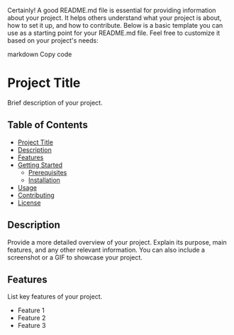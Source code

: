 
Certainly! A good README.md file is essential for providing information about your project. It helps others understand what your project is about, how to set it up, and how to contribute. Below is a basic template you can use as a starting point for your README.md file. Feel free to customize it based on your project's needs:

markdown
Copy code
# Project Title

Brief description of your project.

## Table of Contents

- [Project Title](#project-title)
- [Description](#description)
- [Features](#features)
- [Getting Started](#getting-started)
  - [Prerequisites](#prerequisites)
  - [Installation](#installation)
- [Usage](#usage)
- [Contributing](#contributing)
- [License](#license)

## Description

Provide a more detailed overview of your project. Explain its purpose, main features, and any other relevant information. You can also include a screenshot or a GIF to showcase your project.

## Features

List key features of your project.

- Feature 1
- Feature 2
- Feature 3
